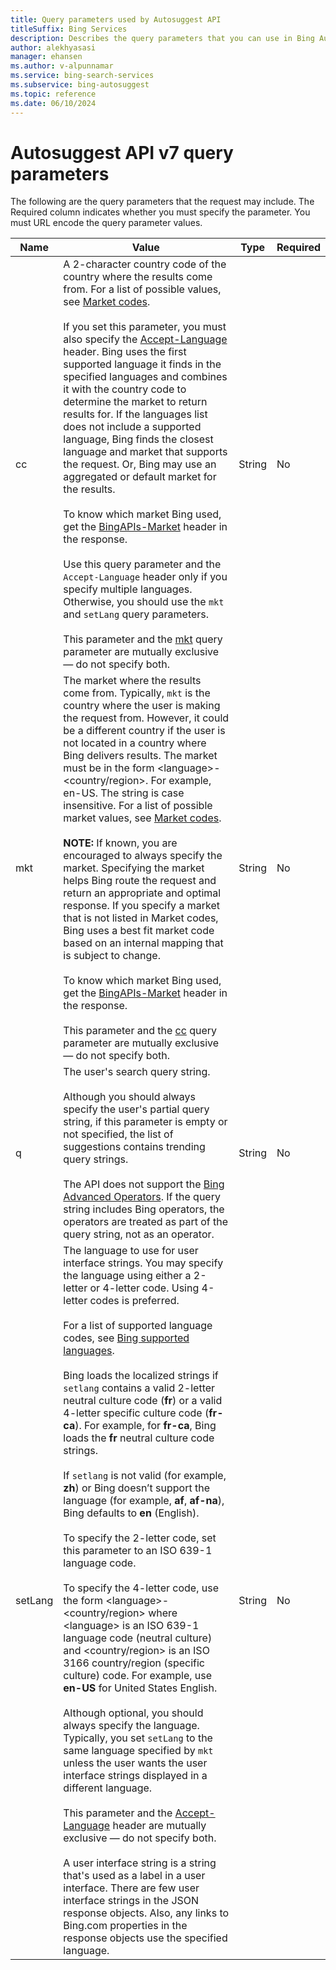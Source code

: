 ```yaml
---
title: Query parameters used by Autosuggest API
titleSuffix: Bing Services
description: Describes the query parameters that you can use in Bing Autosuggest API requests to affect the results.
author: alekhyasasi
manager: ehansen
ms.author: v-alpunnamar
ms.service: bing-search-services
ms.subservice: bing-autosuggest
ms.topic: reference
ms.date: 06/10/2024
---
```


# Autosuggest API v7 query parameters

The following are the query parameters that the request may include. The Required column indicates whether you must specify the parameter. You must URL encode the query parameter values.  
  
|Name|Value|Type|Required
|-|-|-|-
|<a name="cc"></a>cc|A 2-character country code of the country where the results come from. For a list of possible values, see [Market codes](market-codes.md#country-codes).<br/><br/>If you set this parameter, you must also specify the [Accept-Language](headers.md#acceptlanguage) header. Bing uses the first supported language it finds in the specified languages and combines it with the country code to determine the market to return results for. If the languages list does not include a supported language, Bing finds the closest language and market that supports the request. Or, Bing may use an aggregated or default market for the results.<br/><br/>To know which market Bing used, get the [BingAPIs-Market](headers.md#market-header) header in the response.<br/><br/>Use this query parameter and the `Accept-Language` header only if you specify multiple languages. Otherwise, you should use the `mkt` and `setLang` query parameters.<br/><br/>This parameter and the [mkt](#mkt) query parameter are mutually exclusive &mdash; do not specify both.|String|No
|<a name="mkt"></a>mkt|The market where the results come from. Typically, `mkt` is the country where the user is making the request from. However, it could be a different country if the user is not located in a country where Bing delivers results. The market must be in the form \<language>-<country/region>. For example, en-US. The string is case insensitive. For a list of possible market values, see [Market codes](market-codes.md).<br/><br/>**NOTE:** If known, you are encouraged to always specify the market. Specifying the market helps Bing route the request and return an appropriate and optimal response. If you specify a market that is not listed in Market codes, Bing uses a best fit market code based on an internal mapping that is subject to change.<br/><br/>To know which market Bing used, get the [BingAPIs-Market](headers.md#market-header) header in the response.<br/><br/>This parameter and the [cc](#cc) query parameter are mutually exclusive &mdash; do not specify both.|String|No  
|<a name="query"></a>q|The user's search query string.<br/><br/>Although you should always specify the user's partial query string, if this parameter is empty or not specified, the list of suggestions contains trending query strings.<br/><br/>The API does not support the [Bing Advanced Operators](https://support.microsoft.com/topic/advanced-search-options-b92e25f1-0085-4271-bdf9-14aaea720930). If the query string includes Bing operators, the operators are treated as part of the query string, not as an operator.|String|No
|<a name="setlang"></a>setLang|The language to use for user interface strings. You may specify the language using either a 2-letter or 4-letter code. Using 4-letter codes is preferred.<br/><br/>For a list of supported language codes, see [Bing supported languages](market-codes.md#bing-supported-language-codes).<br/><br/>Bing loads the localized strings if `setlang` contains a valid 2-letter neutral culture code (**fr**) or a valid 4-letter specific culture code (**fr-ca**). For example, for **fr-ca**, Bing loads the **fr** neutral culture code strings.<br/><br/> If `setlang` is not valid (for example, **zh**) or Bing doesn’t support the language (for example, **af**, **af-na**), Bing defaults to **en** (English).<br/><br/>To specify the 2-letter code, set this parameter to an ISO 639-1 language code.<br/><br/>To specify the 4-letter code, use the form \<language>-<country/region> where \<language> is an ISO 639-1 language code (neutral culture) and <country/region> is an ISO 3166 country/region (specific culture) code. For example, use **en-US** for United States English.<br/><br/>Although optional, you should always specify the language. Typically, you set `setLang` to the same language specified by `mkt` unless the user wants the user interface strings displayed in a different language.<br/><br/>This parameter and the [Accept-Language](headers.md#acceptlanguage) header are mutually exclusive &mdash; do not specify both.<br/><br/>A user interface string is a string that's used as a label in a user interface. There are few user interface strings in the JSON response objects. Also, any links to Bing.com properties in the response objects use the specified language.|String|No  

